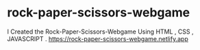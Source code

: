 # rock-paper-scissors-webgame
I Created the Rock-Paper-Scissors-Webgame Using HTML , CSS , JAVASCRIPT . https://rock-paper-scissors-webgame.netlify.app
